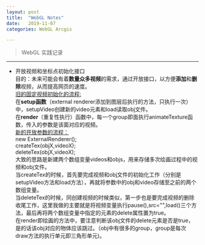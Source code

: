 ```yaml
---
layout: post
title:  "WebGL Notes"
date:   2019-11-07
categories: WebGL Arcgis

---
```


> WebGL 实践记录

---

- 开放视频和坐标点初始化接口  
目的：未来可能会有着**数量众多视频**的需求，通过开放接口，以方便**添加**和**删除**视频，从而提高网页的速度。  
<u>旧的固定视频初始化的流程:</u>  
在**setup函数**（external renderer添加到图层后执行的方法，只执行一次）中，setupVideo创建新的video元素和load读取obj文件。  
在**render**（重复性执行）函数中，每一个group即面执行animateTexture函数，传入的参数是该面对应的视频。   
<u>新的开放参数的流程：</u>  
new ExternalRenderer();  
createTex(objX,videoX);  
deleteTex(objX,videoX);  
大致的思路是新建两个数组变量videos和objs，用来存储多次绘画过程中的视频和obj文件。  
当createTex的时候，首先要完成视频和obj文件的初始化工作（分别是setupVideo方法和load方法），再就将参数中的obj和video存储至之前的两个数组变量。  
当deleteTex的时候，同创建视频的时候类似，第一步也是要完成视频的删除收尾工作，这里我做的主要就是将视频变量执行pause(),src="",load()三个方法，最后再将两个数组变量中指定的元素的delete属性置为true。  
在render即绘画的方法中，要注意判断该obj文件的delete元素是否是true，是的话该obj对应的物体应该跳过。（obj中有很多的group，group是每次draw方法的执行单元即三角形单元)。
